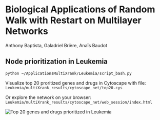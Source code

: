 # Biological Applications of Random Walk with Restart on Multilayer Networks
Anthony Baptista, Galadriel Brière, Anaïs Baudot

## Node prioritization in Leukemia
```python ~/ApplicationsMultiXrank/Leukemia/script_bash.py``` 

Visualize top 20 proritized genes and drugs in Cytoscape with file:
```Leukemia/multiXrank_results/cytoscape_net/top20.cys```

Or explore the network on your browser:
```Leukemia/multiXrank_results/cytoscape_net/web_session/index.html```

![Top 20 genes and drugs prioritized in Leukemia](Leukemia/multiXrank_results/cytoscape_net/top20.sif.png)